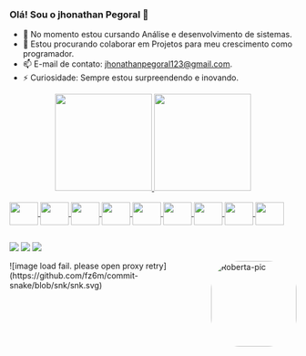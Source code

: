 ### Olá! Sou o jhonathan Pegoral 👋

- 🌱 No momento estou cursando Análise e desenvolvimento de sistemas.
- 👯 Estou procurando colaborar em Projetos para meu crescimento como programador. 
- 📫 E-mail de contato: jhonathanpegoral123@gmail.com.
- ⚡ Curiosidade: Sempre estou surpreendendo e inovando.


<div align="center">
  <a href="https://github.com/Pegoral123">
  <img height="170em" src="https://github-readme-stats.vercel.app/api?username=Pegoral123&show_icons=true&theme=cobalt&include_all_commits=true&count_private=true"/>
  <img height="170em" src="https://github-readme-stats.vercel.app/api/top-langs/?username=Pegoral123&layout=compact&langs_count=7&theme=cobalt"/>
</div>
 
  
  
  <div style="display: inline_block"><br>
    <img align="center" height="40" width="50" src="https://cdn.jsdelivr.net/gh/devicons/devicon/icons/html5/html5-original-wordmark.svg" />
    <img align="center" height="40" width="50" src="https://cdn.jsdelivr.net/gh/devicons/devicon/icons/css3/css3-original-wordmark.svg" />
    <img align="center" height="40" width="50" src="https://cdn.jsdelivr.net/gh/devicons/devicon/icons/bootstrap/bootstrap-original.svg" />
    <img align="center" height="40" width="50" src="https://cdn.jsdelivr.net/gh/devicons/devicon/icons/javascript/javascript-original.svg" />
    <img align="center" height="40" width="50"  src="https://cdn.jsdelivr.net/gh/devicons/devicon/icons/git/git-plain.svg" />
     <img align="center" height="40" width="50" rel="stylesheet" src="https://cdn.jsdelivr.net/gh/devicons/devicon/icons/nodejs/nodejs-original-wordmark.svg"/>
     <img align="center" height="40" width="50" rel="stylesheet"  src="https://cdn.jsdelivr.net/gh/devicons/devicon/icons/vuejs/vuejs-original-wordmark.svg"/>
      <img  align="center" height="40" width="50" src="https://cdn.jsdelivr.net/gh/devicons/devicon/icons/php/php-original.svg" />
       <img  align="center" height="40" width="50" src="https://cdn.jsdelivr.net/gh/devicons/devicon/icons/mysql/mysql-original-wordmark.svg" />
         
          
  </div>

  ##
  <div> 
 
  <a href="https://www.instagram.com/jhonathan_pegoral/" target="_blank"><img src="https://img.shields.io/badge/-Instagram-%23E4405F?style=for-the-badge&logo=instagram&logoColor=white" target="_blank"></a>
  <a href = "mailto:jhonathanpegoral123@gmail.com"><img src="https://img.shields.io/badge/-Gmail-%23333?style=for-the-badge&logo=gmail&logoColor=white" target="_blank"></a>
  <a href="https://www.linkedin.com/in/jhonathan-pegoral-462165222/" target="_blank"><img src="https://img.shields.io/badge/-LinkedIn-%230077B5?style=for-the-badge&logo=linkedin&logoColor=white" target="_blank"></a> 
 
  <img align="right" alt="Roberta-pic" height="150" style="border-radius:50px;" src="https://avatars.githubusercontent.com/u/10570920?v=4">

</div>
![image load fail. please open proxy retry](https://github.com/fz6m/commit-snake/blob/snk/snk.svg)

 
  


 
